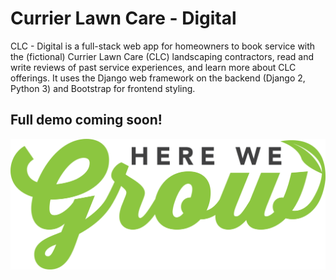 # Currier Lawn Care - Digital

CLC - Digital is a full-stack web app for homeowners to book service with the (fictional) Currier Lawn Care (CLC) landscaping contractors, read and write reviews of past service experiences, and learn more about CLC offerings. It uses the Django web framework on the backend (Django 2, Python 3) and Bootstrap for frontend styling.

## Full demo coming soon!

![Logo Image](/static/images/wegrow.png)
